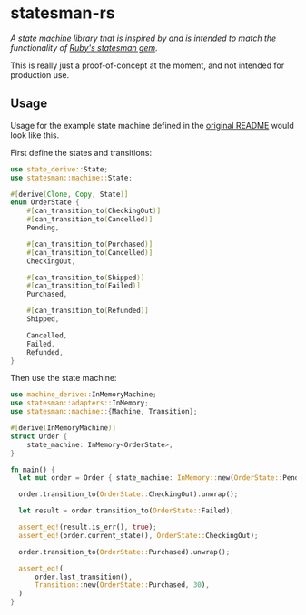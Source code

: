 # statesman-rs

_A state machine library that is inspired by and is intended to match the functionality of [Ruby's statesman gem](https://github.com/gocardless/statesman)._

This is really just a proof-of-concept at the moment, and not intended for production use.

## Usage

Usage for the example state machine defined in the [original README](https://github.com/gocardless/statesman#usage) would look like this.

First define the states and transitions:

```rust
use state_derive::State;
use statesman::machine::State;

#[derive(Clone, Copy, State)]
enum OrderState {
    #[can_transition_to(CheckingOut)]
    #[can_transition_to(Cancelled)]
    Pending,

    #[can_transition_to(Purchased)]
    #[can_transition_to(Cancelled)]
    CheckingOut,

    #[can_transition_to(Shipped)]
    #[can_transition_to(Failed)]
    Purchased,

    #[can_transition_to(Refunded)]
    Shipped,

    Cancelled,
    Failed,
    Refunded,
}
```

Then use the state machine:

```rust
use machine_derive::InMemoryMachine;
use statesman::adapters::InMemory;
use statesman::machine::{Machine, Transition};

#[derive(InMemoryMachine)]
struct Order {
    state_machine: InMemory<OrderState>,
}

fn main() {
  let mut order = Order { state_machine: InMemory::new(OrderState::Pending) };

  order.transition_to(OrderState::CheckingOut).unwrap();

  let result = order.transition_to(OrderState::Failed);

  assert_eq!(result.is_err(), true);
  assert_eq!(order.current_state(), OrderState::CheckingOut);

  order.transition_to(OrderState::Purchased).unwrap();

  assert_eq!(
      order.last_transition(),
      Transition::new(OrderState::Purchased, 30),
  )
}

